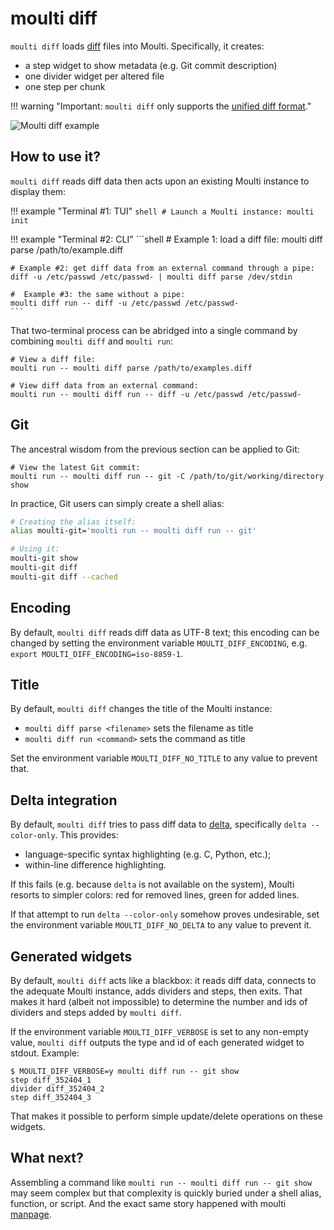 # moulti diff

`moulti diff` loads [diff](https://en.wikipedia.org/wiki/Diff) files into Moulti.
Specifically, it creates:

- a step widget to show metadata (e.g. Git commit description)
- one divider widget per altered file
- one step per chunk

!!! warning "Important: `moulti diff` only supports the [unified diff format](https://en.wikipedia.org/wiki/Diff#Unified_format)."

![Moulti diff example](assets/images/diff.svg)

## How to use it?

`moulti diff` reads diff data then acts upon an existing Moulti instance to display them:

!!! example "Terminal #1: TUI"
    ```shell
	# Launch a Moulti instance:
    moulti init
    ```

!!! example "Terminal #2: CLI"
    ```shell
    #  Example 1: load a diff file:
    moulti diff parse /path/to/example.diff
    
    # Example #2: get diff data from an external command through a pipe:
    diff -u /etc/passwd /etc/passwd- | moulti diff parse /dev/stdin
    
    #  Example #3: the same without a pipe:
    moulti diff run -- diff -u /etc/passwd /etc/passwd-
    ```

That two-terminal process can be abridged into a single command by combining `moulti diff` and `moulti run`:

```shell
# View a diff file:
moulti run -- moulti diff parse /path/to/examples.diff

# View diff data from an external command:
moulti run -- moulti diff run -- diff -u /etc/passwd /etc/passwd-
```

## Git

The ancestral wisdom from the previous section can be applied to Git:

```shell
# View the latest Git commit:
moulti run -- moulti diff run -- git -C /path/to/git/working/directory show
```

In practice, Git users can simply create a shell alias:
```bash
# Creating the alias itself:
alias moulti-git='moulti run -- moulti diff run -- git'

# Using it:
moulti-git show
moulti-git diff
moulti-git diff --cached
```

## Encoding

By default, `moulti diff` reads diff data as UTF-8 text; this encoding can be
changed by setting the environment variable `MOULTI_DIFF_ENCODING`, e.g.
`export MOULTI_DIFF_ENCODING=iso-8859-1`.

## Title

By default, `moulti diff` changes the title of the Moulti instance:

- `moulti diff parse <filename>` sets the filename as title
- `moulti diff run <command>` sets the command as title

Set the environment variable `MOULTI_DIFF_NO_TITLE` to any value to prevent that.

## Delta integration

By default, `moulti diff` tries to pass diff data to [delta](https://github.com/dandavison/delta), specifically `delta --color-only`.
This provides:

- language-specific syntax highlighting (e.g. C, Python, etc.);
- within-line difference highlighting.

If this fails (e.g. because `delta` is not available on the system), Moulti resorts to simpler colors: red for removed lines, green for added lines.

If that attempt to run `delta --color-only` somehow proves undesirable, set the environment variable `MOULTI_DIFF_NO_DELTA` to any value to prevent it.

## Generated widgets

By default, `moulti diff` acts like a blackbox: it reads diff data, connects to the adequate Moulti instance, adds dividers and steps, then exits.
That makes it hard (albeit not impossible) to determine the number and ids of dividers and steps added by `moulti diff`.

If the environment variable `MOULTI_DIFF_VERBOSE` is set to any non-empty value, `moulti diff` outputs the type and id of each generated widget to stdout.
Example:
```console
$ MOULTI_DIFF_VERBOSE=y moulti diff run -- git show
step diff_352404_1
divider diff_352404_2
step diff_352404_3
```

That makes it possible to perform simple update/delete operations on these widgets.

## What next?

Assembling a command like `moulti run -- moulti diff run -- git show` may seem complex but that complexity is quickly buried under a shell alias, function, or script.
And the exact same story happened with moulti [manpage](manpage.md).
